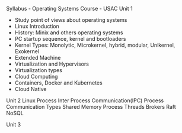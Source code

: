 Syllabus - Operating Systems Course - USAC
Unit 1
- Study point of views about operating systems
- Linux Introduction
- History: Minix and others operating systems
- PC startup sequence, kernel and bootloaders
- Kernel Types: Monolytic, Microkernel, hybrid, modular,
  Unikernel, Exokernel
- Extended Machine
- Virtualization and Hypervisors
- Virtualization types
- Cloud Computing 
- Containers, Docker and Kubernetes
- Cloud Native

Unit 2
Linux Process
Inter Process Communication(IPC)
Process Communication Types
Shared Memory
Process
Threads
Brokers
Raft
NoSQL

Unit 3
